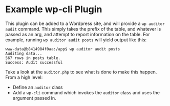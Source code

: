 # Example wp-cli Plugin

This plugin can be added to a Wordpress site, and will provide a `wp auditor audit` command. This simply takes the prefix of the table, and whatever is passed as an arg, and attempt to report information on the table. For example, running `wp auditor audit posts` will yield output like this:

```
www-data@b8414984f0aa:/app$ wp auditor audit posts
Auditing data...
567 rows in posts table. 
Success: Audit successful
```

Take a look at the `auditor.php` to see what is done to make this happen. From a high level:
- Define an `auditor` class
- Add a `wp-cli` command which invokes the `auditor` class and uses the argument passed in.
